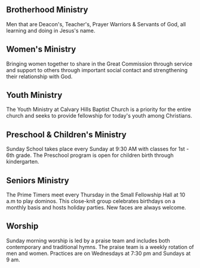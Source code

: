 ## Brotherhood Ministry
Men that are Deacon's, Teacher's, Prayer Warriors & Servants of God, all learning and doing in Jesus's name.

## Women's Ministry
Bringing women together to share in the Great Commission through service and support to others through important social contact and strengthening their relationship with God.

## Youth Ministry
The Youth Ministry at Calvary Hills Baptist Church is a priority for the entire church and seeks to provide fellowship for today's youth among Christians.

## Preschool & Children's Ministry
Sunday School takes place every Sunday at 9:30 AM with classes for 1st - 6th grade. The Preschool program is open for children birth through kindergarten. 

## Seniors Ministry
The Prime Timers meet every Thursday in the Small Fellowship Hall at 10 a.m to play dominos. This close-knit group celebrates birthdays on a monthly basis and hosts holiday parties.
New faces are always welcome.

## Worship
Sunday morning worship is led by a praise team and includes both contemporary and traditional hymns. The praise team is a weekly rotation of men and women. Practices are on Wednesdays at 7:30 pm and Sundays at 9 am.
